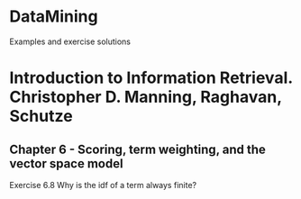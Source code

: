# DataMining
Examples and exercise solutions

# Introduction to Information Retrieval. Christopher D. Manning, Raghavan, Schutze
## Chapter 6 - Scoring, term weighting, and the vector space model
Exercise 6.8 Why is the idf of a term always finite?

